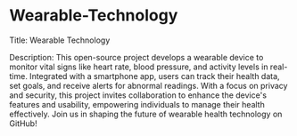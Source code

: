 # Wearable-Technology
Title:
      Wearable Technology

Description:
      This open-source project develops a wearable device to monitor vital signs like heart rate, blood pressure, and activity levels in real-time. Integrated with a smartphone app, users can track their health data, set goals, and receive alerts for abnormal readings. With a focus on privacy and security, this project invites collaboration to enhance the device's features and usability, empowering individuals to manage their health effectively. Join us in shaping the future of wearable health technology on GitHub!
